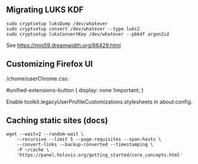 ## Migrating LUKS KDF

    sudo cryptsetup luksDump /dev/whatever
    sudo cryptsetup convert /dev/whatever --type luks2
    sudo cryptsetup luksConvertKey /dev/whatever --pbkdf argon2id

See https://mjg59.dreamwidth.org/66429.html

## Customizing Firefox UI

<profile-dir>/chome/userChrome.css:

#unified-extensions-button {
  display: none !important;
}

Enable toolkit.legacyUserProfileCustomizations.stylesheets in about:config.

## Caching static sites (docs)

    wget --wait=2 --random-wait \
        --recursive --limit 5 --page-requisites --span-hosts \
        --convert-links --backup-converted --timestamping \
        -P ~/cache \
        'https://panel.holoviz.org/getting_started/core_concepts.html'
